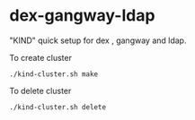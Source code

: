 # dex-gangway-ldap
"KIND" quick setup for dex , gangway and ldap.

To create cluster

`
./kind-cluster.sh make
`

To delete cluster

`
./kind-cluster.sh delete
`
